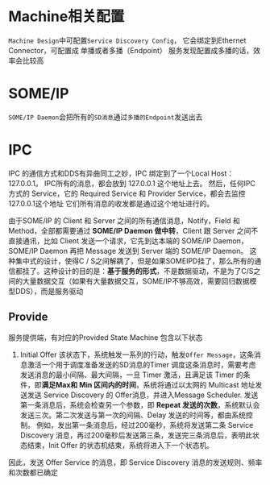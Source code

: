 # Machine相关配置
`Machine Design`中可配置`Service Discovery Config`，
它会绑定到Ethernet Connector，可配置成 单播或者多播（Endpoint）
服务发现配置成多播的话，效率会比较高

# SOME/IP
`SOME/IP Daemon`会把所有的`SD消息`通过`多播的Endpoint`发送出去


# IPC
IPC 的通信方式和DDS有异曲同工之妙，IPC 绑定到了一个Local Host：127.0.0.1。
IPC所有的消息，都会放到 127.0.0.1 这个地址上去。
然后，任何IPC方式的 Service，它的 Required Service 和 Provider Service，都会去监控127.0.0.1这个地址
它们所有消息的收发都是通过这个地址进行的。

由于SOME/IP 的 Client 和 Server 之间的所有通信消息，Notify，Field 和 Method，全部都需要通过 **SOME/IP Daemon 做中转**，Client 跟 Server 之间不直接通讯，比如 Client 发送一个请求，它先到达本端的 SOME/IP Daemon，SOME/IP Daemon 再把 Message 发送到 Server 端的 SOME/IP Daemon。
这种集中式的设计，使得C / S之间解耦了，但是如果SOMEIPD挂了，那么所有的通信都挂了。这种设计的目的是：**基于服务的形式**，不是数据驱动，不是为了C/S之间的大量数据交互（如果有大量数据交互，SOME/IP不够高效，需要回归数据模型DDS），而是服务驱动

## Provide
服务提供端，有对应的Provided State Machine
包含以下状态
1. Initial Offer
    该状态下，系统触发一系列的行动，触发`Offer Message`，这条消息激活一个用于调度准备发送的SD消息的Timer
调度这条消息时，需要考虑发送消息的最小间隔、最大间隔，一旦 Timer 激活，且满足该 Timer 的条件，即**满足Max和 Min 区间内的时间**，系统将通过以太网的 Multicast 地址发送发送 Service Discovery 的 Offer消息，并进入Message Scheduler.
发送第一条消息后，系统会检查另一个参数，即 **Repeat 发送的次数**，系统默认会发送三次。第二次发送与第一次的间隔、Delay 发送的时间等，都由系统控制。
例如，发出第一条消息后，经过200毫秒，系统将发送第二条 Service Discovery 消息，再过200毫秒后发送第三条，发送完三条消息后，表明此状态结束，Init Offer 的状态机结束，系统将进入下一个状态机。

因此，发送 Offer Service 的消息，即 Service Discovery 消息的发送规则、频率和次数都已确定





